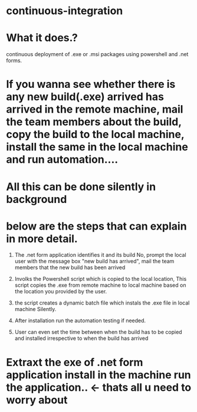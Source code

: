 # continuous-integration

# What it does.?
continuous deployment of .exe or .msi packages using powershell and .net forms.

# If you wanna see whether there is any new build(.exe) arrived has arrived in the remote machine, mail the team members about the build, copy the build to the local machine, install the same in the local machine and run automation.... 


# All this can be done silently in background

# below are the steps that can explain in more detail. 
1) The .net form application identifies it and its build No, prompt the local user with the message box "new build has arrived", mail the team members that the new build has been arrived

2) Involks the Powershell script which is copied to the local location, This  script copies the .exe from remote machine to local machine based on the location you provided by the user.

3) the script creates a dynamic batch file which instals the .exe file in local machine Silently.

4) After installation run the automation testing if needed.

5) User can even set the time between when the build has to be copied and installed irrespective to when the build has arrived

# Extraxt the exe of .net form application install in the machine run the application.. <- thats all u need to worry about


